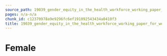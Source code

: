 ```yaml
---
source_path: 19039_gender_equity_in_the_health_workforce_working_paper_for_web_pdf.md
pages: n/a-n/a
chunk_id: c12370978a9e9296fc6ef191092543434a0410f3
title: 19039_gender_equity_in_the_health_workforce_working_paper_for_web_pdf
---
```

# Female
